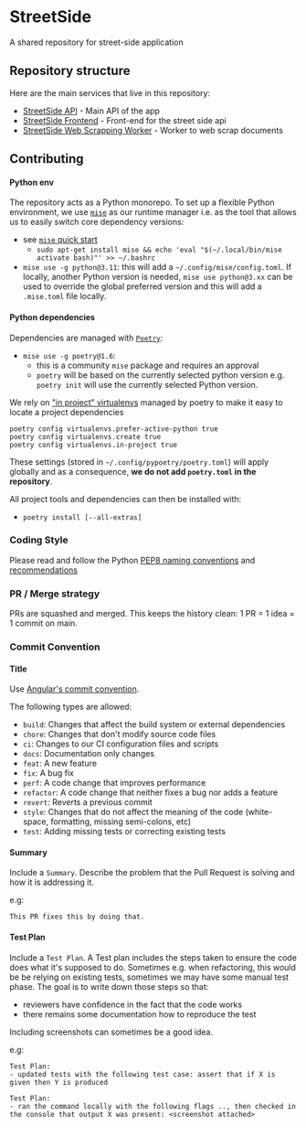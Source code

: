 # StreetSide

A shared repository for street-side application

## Repository structure

Here are the main services that live in this repository:

- [StreetSide API](./street-side-api) - Main API of the app
- [StreetSide Frontend](./) - Front-end for the street side api
- [StreetSide Web Scrapping Worker](./) - Worker to web scrap documents


## Contributing

#### Python env

The repository acts as a Python monorepo. To set up a flexible Python environment, we use [`mise`](https://github.com/jdx/mise) as our runtime manager i.e. as the tool that allows us to easily switch core dependency versions:
* see [`mise` quick start](https://mise.jdx.dev/getting-started.html#quickstart)
    * `sudo apt-get install mise && echo 'eval "$(~/.local/bin/mise activate bash)"' >> ~/.bashrc`
* `mise use -g python@3.11`: this will add a `~/.config/mise/config.toml`. If locally, another Python version is needed, `mise use python@3.xx` can be used to override the global preferred version and this will add a `.mise.toml` file locally.

#### Python dependencies

Dependencies are managed with [`Poetry`](https://python-poetry.org/):
* `mise use -g poetry@1.6`: 
    * this is a community `mise` package and requires an approval
    * `poetry` will be based on the currently selected python version e.g. `poetry init` will use the currently selected Python version.

We rely on ["in project" virtualenvs](https://python-poetry.org/docs/configuration/#virtualenvsin-project) managed by poetry to make it easy to locate a project dependencies
```
poetry config virtualenvs.prefer-active-python true
poetry config virtualenvs.create true
poetry config virtualenvs.in-project true
```

These settings (stored in `~/.config/pypoetry/poetry.toml`) will apply globally and as a consequence, **we do not add `poetry.toml` in the repository**.

All project tools and dependencies can then be installed with:
* `poetry install [--all-extras]`

### Coding Style

Please read and follow the Python [PEP8 naming conventions](https://peps.python.org/pep-0008/#naming-conventions) and [recommendations](https://peps.python.org/pep-0008/#programming-recommendations)

### PR / Merge strategy

PRs are squashed and merged. This keeps the history clean: 1 PR = 1 idea = 1 commit on main.

### Commit Convention

#### Title

Use [Angular's commit convention](https://github.com/angular/angular/blob/master/CONTRIBUTING.md).

The following types are allowed:

- `build`: Changes that affect the build system or external dependencies
- `chore`: Changes that don't modify source code files
- `ci`: Changes to our CI configuration files and scripts
- `docs`: Documentation only changes
- `feat`: A new feature
- `fix`: A bug fix
- `perf`: A code change that improves performance
- `refactor`: A code change that neither fixes a bug nor adds a feature
- `revert`: Reverts a previous commit
- `style`: Changes that do not affect the meaning of the code (white-space, formatting, missing semi-colons, etc)
- `test`: Adding missing tests or correcting existing tests

#### Summary

Include a `Summary`. Describe the problem that the Pull Request is solving and how it is addressing it.

e.g:
```
This PR fixes this by doing that.
```

#### Test Plan

Include a `Test Plan`. A Test plan includes the steps taken to ensure the code does what it's supposed to do.
Sometimes e.g. when refactoring, this would be be relying on existing tests, sometimes we may have some manual test phase.
The goal is to write down those steps so that:

- reviewers have confidence in the fact that the code works
- there remains some documentation how to reproduce the test

Including screenshots can sometimes be a good idea.

e.g:
```
Test Plan:
- updated tests with the following test case: assert that if X is given then Y is produced
```

```
Test Plan:
- ran the command locally with the following flags .., then checked in the console that output X was present: <screenshot attached>
```
